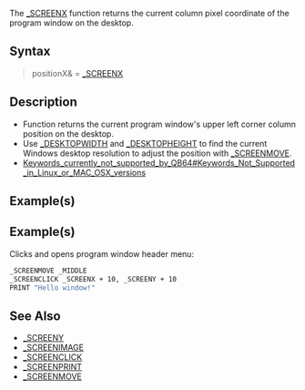 The [_SCREENX](_SCREENX) function returns the current column pixel coordinate of the program window on the desktop.


## Syntax

>  positionX& = [_SCREENX](_SCREENX)


## Description

* Function returns the current program window's upper left corner column position on the desktop.
* Use [_DESKTOPWIDTH](_DESKTOPWIDTH) and [_DESKTOPHEIGHT](_DESKTOPHEIGHT) to find the current Windows desktop resolution to adjust the position with [_SCREENMOVE](_SCREENMOVE).
* [Keywords_currently_not_supported_by_QB64#Keywords_Not_Supported_in_Linux_or_MAC_OSX_versions](Keywords_currently_not_supported_by_QB64#Keywords_Not_Supported_in_Linux_or_MAC_OSX_versions)


## Example(s)

## Example(s)
 Clicks and opens program window header menu:

```vb
_SCREENMOVE _MIDDLE
_SCREENCLICK _SCREENX + 10, _SCREENY + 10
PRINT "Hello window!"

```


## See Also

* [_SCREENY](_SCREENY)
* [_SCREENIMAGE](_SCREENIMAGE)
* [_SCREENCLICK](_SCREENCLICK)
* [_SCREENPRINT](_SCREENPRINT)
* [_SCREENMOVE](_SCREENMOVE)




